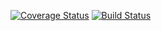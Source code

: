 [![Coverage Status](https://coveralls.io/repos/github/kaw393939/is219hello/badge.svg?branch=master)](https://coveralls.io/github/kaw393939/is219hello?branch=master)
[![Build Status](https://travis-ci.com/kaw393939/is219hello.svg?branch=master)](https://travis-ci.com/kaw393939/is219hello)